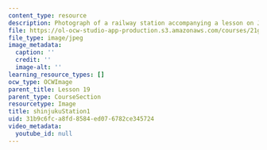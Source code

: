 ```yaml
---
content_type: resource
description: Photograph of a railway station accompanying a lesson on Japanese vocabulary.
file: https://ol-ocw-studio-app-production.s3.amazonaws.com/courses/21g-504-japanese-iv-spring-2009/31b9c6fca8fd8584ed076782ce345724_shinjukuStation1.jpg
file_type: image/jpeg
image_metadata:
  caption: ''
  credit: ''
  image-alt: ''
learning_resource_types: []
ocw_type: OCWImage
parent_title: Lesson 19
parent_type: CourseSection
resourcetype: Image
title: shinjukuStation1
uid: 31b9c6fc-a8fd-8584-ed07-6782ce345724
video_metadata:
  youtube_id: null
---
```


